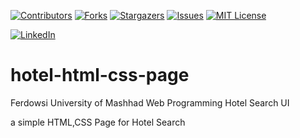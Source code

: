 

<a name="readme-top"></a>


[![Contributors][contributors-shield]][contributors-url]
[![Forks][forks-shield]][forks-url]
[![Stargazers][stars-shield]][stars-url]
[![Issues][issues-shield]][issues-url]
[![MIT License][license-shield]][license-url]



[![LinkedIn][linkedin-shield]][javid-linkedin-url]

# hotel-html-css-page

Ferdowsi University of Mashhad Web Programming Hotel Search UI

a simple HTML,CSS Page for Hotel Search



<!-- MARKDOWN LINKS & IMAGES -->
<!-- https://www.markdownguide.org/basic-syntax/#reference-style-links -->
<!-- https://ileriayo.github.io/markdown-badges/ -->

<!-- Contributors -->
[contributors-shield]: https://img.shields.io/github/contributors/javidchaji/FUM-Web-Programming-Hotel-Search-UI.svg?style=for-the-badge

[contributors-url]: https://github.com/javidchaji/FUM-Web-Programming-Hotel-Search-UI/graphs/contributors

<!-- Forks -->
[forks-shield]: https://img.shields.io/github/forks/javidchaji/FUM-Web-Programming-Hotel-Search-UI.svg?style=for-the-badge

[forks-url]: https://github.com/javidchaji/FUM-Web-Programming-Hotel-Search-UI/network/members


<!-- Stars -->
[stars-shield]: https://img.shields.io/github/stars/javidchaji/FUM-Web-Programming-Hotel-Search-UI.svg?style=for-the-badge

[stars-url]: https://github.com/javidchaji/FUM-Web-Programming-Hotel-Search-UI/stargazers


<!-- Issues -->
[issues-shield]: https://img.shields.io/github/issues/javidchaji/FUM-Web-Programming-Hotel-Search-UI.svg?style=for-the-badge

[issues-url]: https://github.com/javidchaji/FUM-Web-Programming-Hotel-Search-UI/issues


<!-- License -->
[license-shield]: https://img.shields.io/github/license/javidchaji/FUM-Web-Programming-Hotel-Search-UI.svg?style=for-the-badge

[license-url]: https://github.com/javidchaji/FUM-Web-Programming-Hotel-Search-UI/blob/master/LICENSE


<!-- Linkedin -->
[linkedin-shield]: https://img.shields.io/badge/linkedin-%230077B5.svg?style=for-the-badge&logo=linkedin&logoColor=white

[javid-linkedin-url]: https://linkedin.com/in/javidchaji

<!-- Product-Screenshot -->
[Product-Screenshot]: images/screenshot.png
